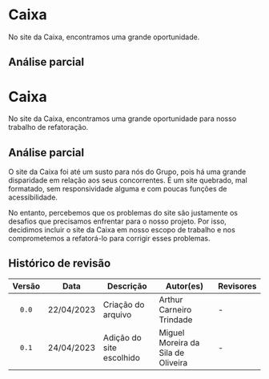 # Caixa

No site da Caixa, encontramos uma grande oportunidade.

## Análise parcial

# Caixa

No site da Caixa, encontramos uma grande oportunidade para nosso trabalho de refatoração.

## Análise parcial

O site da Caixa foi até um susto para nós do Grupo, pois há uma grande disparidade em relação aos seus concorrentes. É um site quebrado, mal formatado, sem responsividade alguma e com poucas funções de acessibilidade.

No entanto, percebemos que os problemas do site são justamente os desafios que precisamos enfrentar para o nosso projeto. Por isso, decidimos incluir o site da Caixa em nosso escopo de trabalho e nos comprometemos a refatorá-lo para corrigir esses problemas.

## Histórico de revisão

| Versão     | Data        | Descrição            | Autor(es)                          | Revisores  |
| :--------: | :---------: | -------------------- | ---------------------------------- | ---------- |
| `0.0`      |  22/04/2023 | Criação do arquivo   | Arthur Carneiro Trindade           | -          |
| `0.1`      |  24/04/2023 | Adição do site escolhido  | Miguel Moreira da Sila de Oliveira | -     |